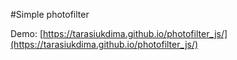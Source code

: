 #Simple photofilter

Demo:
[https://tarasiukdima.github.io/photofilter_js/](https://tarasiukdima.github.io/photofilter_js/)
